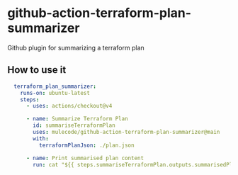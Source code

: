 # github-action-terraform-plan-summarizer

Github plugin for summarizing a terraform plan

## How to use it

```yaml
  terraform_plan_summarizer:
    runs-on: ubuntu-latest
    steps:
      - uses: actions/checkout@v4

      - name: Summarize Terraform Plan
        id: summariseTerraformPlan
        uses: mulecode/github-action-terraform-plan-summarizer@main
        with:
          terraformPlanJson: ./plan.json

      - name: Print summarised plan content
        run: cat "${{ steps.summariseTerraformPlan.outputs.summarisedPlan }}"
```
